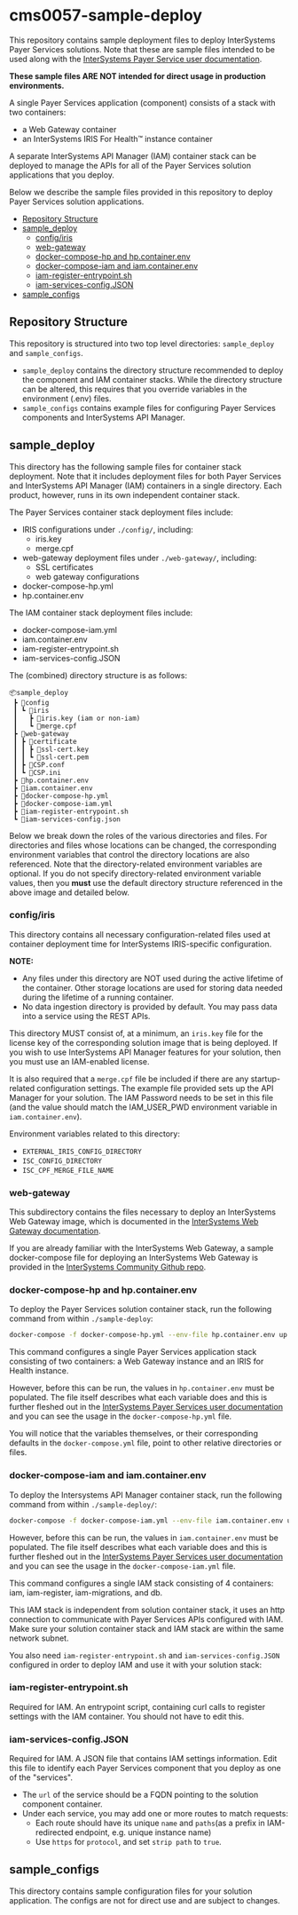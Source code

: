 <!-- omit in toc -->
# cms0057-sample-deploy

This repository contains sample deployment files to deploy InterSystems Payer Services solutions. Note that these are sample files intended to be used along with the [InterSystems Payer Service user documentation](https://docs.intersystems.com/hslatest/csp/docbook/DocBook.UI.Page.cls?KEY=HSPSDeploy_intro).

**These sample files ARE NOT intended for direct usage in production environments.**

A single Payer Services application (component) consists of a stack with two containers:

- a Web Gateway container
- an InterSystems IRIS For Health&trade; instance container
  
A separate InterSystems API Manager (IAM) container stack can be deployed to manage the APIs for all of the Payer Services solution applications that you deploy.

Below we describe the sample files provided in this repository to deploy Payer Services solution applications.
- [Repository Structure](#repository-structure)
- [sample\_deploy](#sample_deploy)
  - [config/iris](#configiris)
  - [web-gateway](#web-gateway)
  - [docker-compose-hp and hp.container.env](#docker-compose-hp-and-hpcontainerenv)
  - [docker-compose-iam and iam.container.env](#docker-compose-iam-and-iamcontainerenv)
  - [iam-register-entrypoint.sh](#iam-register-entrypointsh)
  - [iam-services-config.JSON](#iam-services-configjson)
- [sample\_configs](#sample_configs)

## Repository Structure

This repository is structured into two top level directories: `sample_deploy` and `sample_configs`.
- `sample_deploy` contains the directory structure recommended to deploy the component and IAM container stacks. 
While the directory structure can be altered, this requires that you override variables in the environment (.env) files.
- `sample_configs` contains example files for configuring Payer Services components and InterSystems API Manager.

## sample_deploy

This directory has the following sample files for container stack deployment. Note that it includes deployment files for both Payer Services and InterSystems API Manager (IAM) containers in a single directory. Each product, however, runs in its own independent container stack.

The Payer Services container stack deployment files include:
  - IRIS configurations under `./config/`, including:
    - iris.key
    - merge.cpf
  - web-gateway deployment files under `./web-gateway/`, including:
    - SSL certificates
    - web gateway configurations
  - docker-compose-hp.yml
  - hp.container.env

The IAM container stack deployment files include:
  - docker-compose-iam.yml
  - iam.container.env
  - iam-register-entrypoint.sh
  - iam-services-config.JSON

The (combined) directory structure is as follows:
```
📦sample_deploy
 ┣ 📂config
 ┃ ┗ 📂iris
 ┃   ┣ 📜iris.key (iam or non-iam)
 ┃   ┗ 📜merge.cpf
 ┣ 📂web-gateway
 ┃ ┣ 📂certificate
 ┃ ┃ ┣ 📜ssl-cert.key
 ┃ ┃ ┗ 📜ssl-cert.pem
 ┃ ┣ 📜CSP.conf
 ┃ ┗ 📜CSP.ini
 ┣ 📜hp.container.env
 ┣ 📜iam.container.env
 ┣ 📜docker-compose-hp.yml
 ┣ 📜docker-compose-iam.yml
 ┣ 📜iam-register-entrypoint.sh
 ┗ 📜iam-services-config.json
```

Below we break down the roles of the various directories and files. For directories and files whose locations can be changed, the corresponding environment variables that control the directory locations are also referenced. Note that the directory-related environment variables are optional. If you do not specify directory-related environment variable values, then you **must** use the default directory structure referenced in the above image and detailed below.

### config/iris

This directory contains all necessary configuration-related files used at container deployment time for InterSystems IRIS-specific configuration.  

**NOTE:** 
 - Any files under this directory are NOT used during the active
   lifetime of the container. Other storage locations are used for
   storing data needed during the lifetime of a running container.
  - No data ingestion directory is provided by default. You may pass data
   into a service using the REST APIs.

This directory MUST consist of, at a minimum, an `iris.key` file for the license key of the corresponding solution image that is being deployed. If you wish to use InterSystems API Manager features for your solution, then you must use an IAM-enabled license.

It is also required that a `merge.cpf` file be included if there are any startup-related configuration settings. The example file provided sets up the API Manager for your solution. The IAM Password needs to be set in this file (and the value should match the IAM_USER_PWD environment variable in `iam.container.env`).

Environment variables related to this directory: 
- `EXTERNAL_IRIS_CONFIG_DIRECTORY`
- `ISC_CONFIG_DIRECTORY`
- `ISC_CPF_MERGE_FILE_NAME`

### web-gateway

This subdirectory contains the files necessary to deploy an InterSystems Web Gateway image, which is documented in the [InterSystems Web Gateway documentation](https://docs.intersystems.com/irislatest/csp/docbook/DocBook.UI.Page.cls?KEY=GCGI).

If you are already familiar with the InterSystems Web Gateway, a sample docker-compose file for deploying an InterSystems Web Gateway is provided in the [InterSystems Community Github repo](https://github.com/intersystems-community/webgateway-examples/tree/master/demo-compose).

### docker-compose-hp and hp.container.env

To deploy the Payer Services solution container stack, run the following command from within `./sample-deploy`:
```bash
docker-compose -f docker-compose-hp.yml --env-file hp.container.env up
```

This command configures a single Payer Services application stack consisting of two containers: a Web Gateway instance and an IRIS for Health instance.

However, before this can be run, the values in `hp.container.env` must be populated. The file itself describes what each variable does and this is further fleshed out in the [InterSystems Payer Services user documentation](https://docs.intersystems.com/hslatest/csp/docbook/DocBook.UI.Page.cls?KEY=HSPSDeploy_container#HSPSDeploy_container_env_file) and you can see the usage in the  `docker-compose-hp.yml` file.  

You will notice that the variables themselves, or their corresponding defaults in the `docker-compose.yml` file, point to other relative directories or files.

### docker-compose-iam and iam.container.env
To deploy the Intersystems API Manager container stack, run the following command from within `./sample-deploy/`:
```bash
docker-compose -f docker-compose-iam.yml --env-file iam.container.env up
```
However, before this can be run, the values in `iam.container.env` must be populated. The file itself describes what each variable does and this is further fleshed out in the [InterSystems Payer Services user documentation](https://docs.intersystems.com/hslatest/csp/docbook/DocBook.UI.Page.cls?KEY=HSPSDeploy_apimgr) and you can see the usage in the `docker-compose-iam.yml` file.  

This command configures a single IAM stack consisting of 4 containers: iam, iam-register, iam-migrations, and db.

This IAM stack is independent from solution container stack, it uses an http connection to communicate with Payer Services APIs configured with IAM. Make sure your solution container stack and IAM stack are within the same network subnet.

You also need `iam-register-entrypoint.sh` and `iam-services-config.JSON` configured in order to deploy IAM and  use it with your solution stack:

### iam-register-entrypoint.sh

Required for IAM. An entrypoint script, containing curl calls to register settings with the IAM container. You should not have to edit this.

### iam-services-config.JSON

Required for IAM. A JSON file that contains IAM settings information. Edit this file to identify each Payer Services component that you deploy as one of the "services".

 - The `url` of the service should be a FQDN pointing to the solution component container.
 - Under each service, you may add one or more routes to match requests:
   - Each route should have its unique `name` and `paths`(as a prefix in IAM-redirected endpoint, e.g. unique instance name)                             
   - Use `https` for `protocol`, and set `strip path` to `true`.

## sample_configs

This directory contains sample configuration files for your solution application. The configs are not for direct use and are subject to changes.